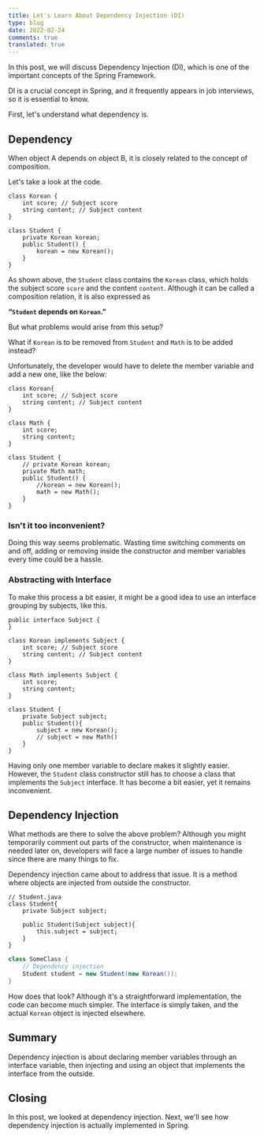 ```yaml
---
title: Let's Learn About Dependency Injection (DI)
type: blog
date: 2022-02-24
comments: true
translated: true
---
```


In this post, we will discuss Dependency Injection (DI), which is one of the important concepts of the Spring Framework.

DI is a crucial concept in Spring, and it frequently appears in job interviews, so it is essential to know.

First, let's understand what dependency is.

## Dependency

When object A depends on object B, it is closely related to the concept of composition.

Let's take a look at the code.

```java{filename=Korean.java}
class Korean {
    int score; // Subject score
    string content; // Subject content
}
```

```java{filename=Student.java}
class Student {
    private Korean korean;
    public Student() {
        korean = new Korean();
    }
}
```

As shown above, the `Student` class contains the `Korean` class, which holds the subject score `score` and the content `content`. Although it can be called a composition relation, it is also expressed as 

**“`Student` depends on `Korean`.”**

But what problems would arise from this setup?

What if `Korean` is to be removed from `Student` and `Math` is to be added instead?

Unfortunately, the developer would have to delete the member variable and add a new one, like the below:

```java{filename=Math.java}
class Korean{
    int score; // Subject score
    string content; // Subject content
}
```

```java{filename=Student.java}
class Math {
    int score;
    string content;
}
```

```java{filename=Student.java}
class Student {
    // private Korean korean;
    private Math math;
    public Student() {
        //korean = new Korean();
        math = new Math();
    }
}
```

### Isn't it too inconvenient?
Doing this way seems problematic. Wasting time switching comments on and off, adding or removing inside the constructor and member variables every time could be a hassle.

### Abstracting with Interface
To make this process a bit easier, it might be a good idea to use an interface grouping by subjects, like this.

```java{filename=Subject.java}
public interface Subject {
}
```

```java{filename=Korean.java}
class Korean implements Subject {
    int score; // Subject score
    string content; // Subject content
}
```

```java{filename=Math.java}
class Math implements Subject {
    int score;
    string content;
}
```

```java{filename=Student.java} 
class Student {
    private Subject subject;
    public Student(){
        subject = new Korean();
        // subject = new Math()
    }
}
```

Having only one member variable to declare makes it slightly easier. However, the `Student` class constructor still has to choose a class that implements the `Subject` interface. It has become a bit easier, yet it remains inconvenient.



## Dependency Injection

What methods are there to solve the above problem? Although you might temporarily comment out parts of the constructor, when maintenance is needed later on, developers will face a large number of issues to handle since there are many things to fix.

Dependency injection came about to address that issue. It is a method where objects are injected from outside the constructor.

```java{filename=Student.java}
// Student.java
class Student{
    private Subject subject;
    
    public Student(Subject subject){
        this.subject = subject;
    }
}
```

```java
class SomeClass {
    // Dependency injection
    Student student = new Student(new Korean());
}
```

How does that look? Although it's a straightforward implementation, the code can become much simpler. The interface is simply taken, and the actual `Korean` object is injected elsewhere.

## Summary
Dependency injection is about declaring member variables through an interface variable, then injecting and using an object that implements the interface from the outside.

## Closing
In this post, we looked at dependency injection. Next, we'll see how dependency injection is actually implemented in Spring.